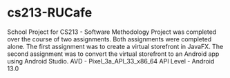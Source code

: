 # cs213-RUCafe
School Project for CS213 - Software Methodology
Project was completed over the course of two assignments.
Both assignments were completed alone.
The first assignment was to create a virtual storefront in JavaFX.
The second assignment was to convert the virtual storefront to an Android app using Android Studio.
AVD - Pixel_3a_API_33_x86_64
API Level - Android 13.0
